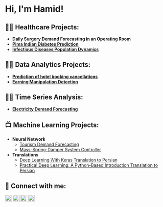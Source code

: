 <h1>Hi, I'm Hamid!

<h2>👨‍💻 Healthcare Projects:</h2>

- <b>[Daily Surgery Demand Forecasting in an Operating Room](https://github.com/hamidnakhaei/daily_surgery_demand_forecasting)</b>
- <b>[Pima Indian Diabetes Prediction](https://github.com/hamidnakhaei/Pima_Indian_diabetes_prediction)</b>
- <b>[Infectious Diseases Population Dynamics](https://github.com/hamidnakhaei/infectious_diseases_population_dynamics)</b>

<h2>👨‍💻 Data Analytics Projects:</h2>

- <b>[Prediction of hotel booking cancellations](https://github.com/hamidnakhaei/hotel_booking_cancelation_prediction)</b>
- <b>[Earning Manipulation Detection](https://github.com/hamidnakhaei/earning_manipulation_detection-)</b>

<h2>👨‍💻 Time Series Analysis:</h2>

- <b>[Electricity Demand Forecasting](https://github.com/hamidnakhaei/electricity_demand_forecasting_Holt-Winters_ARIMA)</b>

<h2>📺 Machine Learning Projects:</h2>

- <b>Neural Network</b>
  - [Tourism Demand Forecasting](https://github.com/hamidnakhaei/tourism_demand_forecasting_neural_network-)
  - [Mass-Spring-Damper System Controller](https://github.com/hamidnakhaei/mass-spring-damper_position_controller_using_neural_network)
- <b>Translations</b>
  - [Deep Learning With Keras Translation to Persian](https://github.com/hamidnakhaei/deep_learning_with_keras_translation_to_Persian)
  - [Practical Deep Learning: A Python-Based Introduction Translation to Persian](https://github.com/hamidnakhaei/practical_deep_learning_a_python-based_introduction_translation_to_Persian)

<h2> 🤳 Connect with me:</h2>

[<img align="left" alt="JoshMadakor | YouTube" width="22px" src="https://cdn.jsdelivr.net/npm/simple-icons@v3/icons/youtube.svg" />][youtube]
[<img align="left" alt="JoshMadakor | Twitter" width="22px" src="https://cdn.jsdelivr.net/npm/simple-icons@v3/icons/twitter.svg" />][twitter]
[<img align="left" alt="JoshMadakor | LinkedIn" width="22px" src="https://cdn.jsdelivr.net/npm/simple-icons@v3/icons/linkedin.svg" />][linkedin]
[<img align="left" alt="JoshMadakor | Instagram" width="22px" src="https://cdn.jsdelivr.net/npm/simple-icons@v3/icons/instagram.svg" />][instagram]

[twitter]: https://twitter.com/joshmadakor
[youtube]: https://www.youtube.com/c/joshmadakor
[instagram]: https://www.instagram.com/joshmadakor/
[linkedin]: https://linkedin.com/in/joshmadakor

<!--


Here are some ideas to get you started:

- 🔭 I’m currently working on ...
- 🌱 I’m currently learning ...
- 👯 I’m looking to collaborate on ...
- 🤔 I’m looking for help with ...
- 💬 Ask me about ...
- 📫 How to reach me: ...
- 😄 Pronouns: ...
- ⚡ Fun fact: ...
-->
